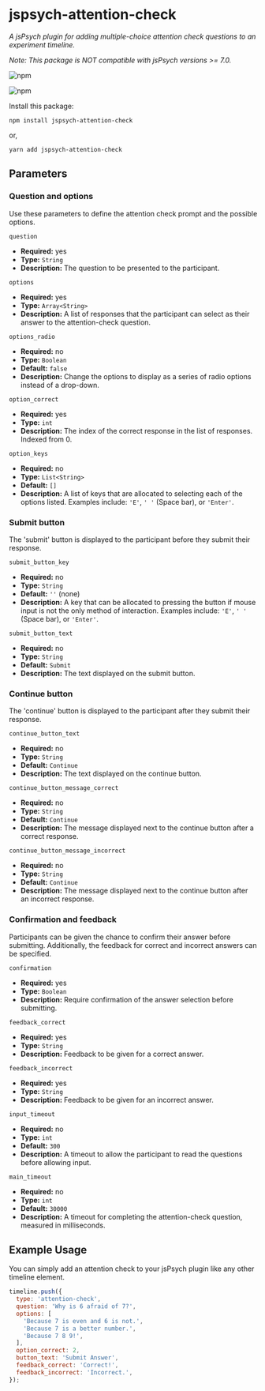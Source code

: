 # jspsych-attention-check

_A jsPsych plugin for adding multiple-choice attention check questions to an experiment timeline._

_Note: This package is NOT compatible with jsPsych versions >= 7.0._

![npm](https://img.shields.io/npm/v/jspsych-attention-check)

![npm](https://img.shields.io/npm/dt/jspsych-attention-check)

Install this package:

```terminal
npm install jspsych-attention-check
```

or,

```terminal
yarn add jspsych-attention-check
```

## Parameters

### Question and options

Use these parameters to define the attention check prompt and the possible options.

`question`

- **Required:** yes
- **Type:** `String`
- **Description:** The question to be presented to the participant.

`options`

- **Required:** yes
- **Type:** `Array<String>`
- **Description:** A list of responses that the participant can select as their answer to the attention-check question.

`options_radio`

- **Required:** no
- **Type:** `Boolean`
- **Default:** `false`
- **Description:** Change the options to display as a series of radio options instead of a drop-down.

`option_correct`

- **Required:** yes
- **Type:** `int`
- **Description:** The index of the correct response in the list of responses. Indexed from 0.

`option_keys`

- **Required:** no
- **Type:** `List<String>`
- **Default:** `[]`
- **Description:** A list of keys that are allocated to selecting each of the options listed. Examples include: `'E'`, `' '` (Space bar), or `'Enter'`.

### Submit button

The 'submit' button is displayed to the participant before they submit their response.

`submit_button_key`

- **Required:** no
- **Type:** `String`
- **Default:** `''` (none)
- **Description:** A key that can be allocated to pressing the button if mouse input is not the only method of interaction. Examples include: `'E'`, `' '` (Space bar), or `'Enter'`.

`submit_button_text`

- **Required:** no
- **Type:** `String`
- **Default:** `Submit`
- **Description:** The text displayed on the submit button.

### Continue button

The 'continue' button is displayed to the participant after they submit their response.

`continue_button_text`

- **Required:** no
- **Type:** `String`
- **Default:** `Continue`
- **Description:** The text displayed on the continue button.

`continue_button_message_correct`

- **Required:** no
- **Type:** `String`
- **Default:** `Continue`
- **Description:** The message displayed next to the continue button after a correct response.

`continue_button_message_incorrect`

- **Required:** no
- **Type:** `String`
- **Default:** `Continue`
- **Description:** The message displayed next to the continue button after an incorrect response.

### Confirmation and feedback

Participants can be given the chance to confirm their answer before submitting. Additionally, the feedback for correct and incorrect answers can be specified.

`confirmation`

- **Required:** yes
- **Type:** `Boolean`
- **Description:** Require confirmation of the answer selection before submitting.

`feedback_correct`

- **Required:** yes
- **Type:** `String`
- **Description:** Feedback to be given for a correct answer.

`feedback_incorrect`

- **Required:** yes
- **Type:** `String`
- **Description:** Feedback to be given for an incorrect answer.

`input_timeout`

- **Required:** no
- **Type:** `int`
- **Default:** `300`
- **Description:** A timeout to allow the participant to read the questions before allowing input.

`main_timeout`

- **Required:** no
- **Type:** `int`
- **Default:** `30000`
- **Description:** A timeout for completing the attention-check question, measured in milliseconds.

## Example Usage

You can simply add an attention check to your jsPsych plugin like any other timeline element.

```javascript
timeline.push({
  type: 'attention-check',
  question: 'Why is 6 afraid of 7?',
  options: [
    'Because 7 is even and 6 is not.',
    'Because 7 is a better number.',
    'Because 7 8 9!',
  ],
  option_correct: 2,
  button_text: 'Submit Answer',
  feedback_correct: 'Correct!',
  feedback_incorrect: 'Incorrect.',
});
```
